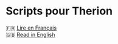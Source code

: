 Scripts pour Therion
====================

🇫🇷 [Lire en Français](./README.fr.md)  
🇬🇧 [Read in English](./README.en.md)

